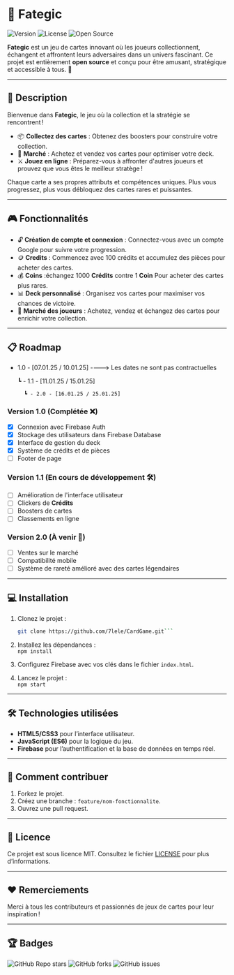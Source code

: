 # 🎴 **Fategic**  
![Version](https://img.shields.io/badge/version-1.0.0-blue)  ![License](https://img.shields.io/badge/license-MIT-green)  ![Open Source](https://img.shields.io/badge/open--source-yes-brightgreen)  



**Fategic** est un jeu de cartes innovant où les joueurs collectionnent, échangent et affrontent leurs adversaires dans un univers fascinant. Ce projet est entièrement **open source** et conçu pour être amusant, stratégique et accessible à tous. 🚀

---

## 📖 **Description**
Bienvenue dans **Fategic**, le jeu où la collection et la stratégie se rencontrent !  
- 📦 **Collectez des cartes** : Obtenez des boosters pour construire votre collection.  
- 🏪 **Marché** : Achetez et vendez vos cartes pour optimiser votre deck.  
- ⚔️ **Jouez en ligne** : Préparez-vous à affronter d'autres joueurs et prouvez que vous êtes le meilleur stratège !  

Chaque carte a ses propres attributs et compétences uniques. Plus vous progressez, plus vous débloquez des cartes rares et puissantes.

---

## 🎮 **Fonctionnalités**  
- 🔓 **Création de compte et connexion** : Connectez-vous avec un compte Google pour suivre votre progression.
- 🪙 **Credits** : Commencez avec 100 crédits et accumulez des pièces pour acheter des cartes.
- 💰 **Coins** :échangez 1000 **Crédits** contre 1 **Coin** Pour acheter des cartes plus rares.
- 📊 **Deck personnalisé** : Organisez vos cartes pour maximiser vos chances de victoire.
- 🛒 **Marché des joueurs** : Achetez, vendez et échangez des cartes pour enrichir votre collection.

---

## 📋 **Roadmap**
- 1.0 - [07.01.25 / 10.01.25]   ----> Les dates ne sont pas contractuelles

   ┗ - 1.1 - [11.01.25 / 15.01.25]

        ┗ - 2.0 - [16.01.25 / 25.01.25]

### **Version 1.0** (Complétée ❌)
- [x] Connexion avec Firebase Auth
- [x] Stockage des utilisateurs dans Firebase Database
- [x] Interface de gestion du deck
- [x] Système de crédits et de pièces
- [ ] Footer de page

### **Version 1.1** (En cours de développement 🛠️)
- [ ] Amélioration de l'interface utilisateur
- [ ] Clickers de **Crédits**
- [ ] Boosters de cartes
- [ ] Classements en ligne

### **Version 2.0** (À venir 🚀)
- [ ] Ventes sur le marché 
- [ ] Compatibilité mobile
- [ ] Système de rareté amélioré avec des cartes légendaires

---

## 💻 **Installation**
1. Clonez le projet :
   ```bash
   git clone https://github.com/7lele/CardGame.git```
2. Installez les dépendances :  
    ```npm install``` 

3. Configurez Firebase avec vos clés dans le fichier `index.html`.  

4. Lancez le projet :  
    ```npm start  ``` 

---

## 🛠️ **Technologies utilisées**
- **HTML5/CSS3** pour l’interface utilisateur.  
- **JavaScript (ES6)** pour la logique du jeu.  
- **Firebase** pour l’authentification et la base de données en temps réel.  

---


## 🧩 **Comment contribuer**
1. Forkez le projet.
2. Créez une branche : `feature/nom-fonctionnalite`.  
3. Ouvrez une pull request.  

---

## 📄 **Licence**
Ce projet est sous licence MIT. Consultez le fichier [LICENSE](LICENSE) pour plus d’informations.

---

## ❤️ **Remerciements**
Merci à tous les contributeurs et passionnés de jeux de cartes pour leur inspiration !

---

## 🏆 **Badges**
![GitHub Repo stars](https://img.shields.io/github/stars/7lele/CardGame?style=social)  ![GitHub forks](https://img.shields.io/github/forks/7lele/CardGame?style=social)  ![GitHub issues](https://img.shields.io/github/issues/7lele/CardGame)


